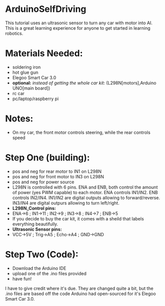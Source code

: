 # ArduinoSelfDriving
This tutorial uses an ultrasonic sensor to turn any car with motor into AI. This is a great learning experience for anyone to get started in learning robotics.


# Materials Needed: 
- soldering iron
- hot glue gun
- Elegoo Smart Car 3.0
- **optional:** *instead of getting the whole car kit:* (L298N[motors],Arduino UNO[main board])
- rc car
- pc/laptop/raspberry pi

# Notes:
- On my car, the front motor controls steering, while the rear controls speed

# Step One (building):

- pos and neg for rear motor to IN1 on L298N
- pos and neg for front motor to IN3 on L298N
- pos and neg for power source
- L298N is controlled with 6 pins. ENA and ENB, both control the amount of power (yes PWM capable) to each motor. ENA controls IN1/IN2. ENB controls IN2/IN4. IN1/IN2 are digital outputs allowing to forward/reverse. IN3/IN4 are digital outpurs allowing to turn left/right. 
- **L298N_Control pins:**
- ENA->6 ; IN1->11 ; IN2->9 ; IN3->8 ; IN4->7 ; ENB->5
- If you decide to buy the car kit, it comes with a sheild that labels everything beautifully. 
- **Ultrasonic Sensor pins:**
- VCC->5V ; Trig->A5 ; Echo->A4 ; GND->GND

# Step Two (Code):

- Download the Arduino IDE
- upload one of the .ino files provided
- have fun! 


I have to give credit where it's due. They are changed quite a bit, but the .ino files are based off the code Arduino had open-sourced for it's Elegoo Smart Car 3.0. 







